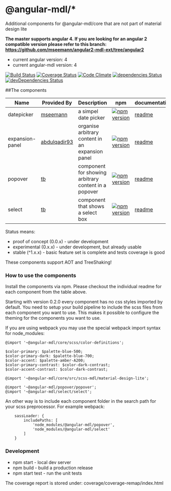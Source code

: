 # @angular-mdl/*
Additional components for @angular-mdl/core that are not part of material design lite

**The master supports angular 4. If you are looking 
for an angular 2 compatible version please refer to this branch: https://github.com/mseemann/angular2-mdl-ext/tree/angular2**

* current angular version: 4
* current angular-mdl version: 4

[![Build Status](https://travis-ci.org/mseemann/angular2-mdl-ext.svg?branch=master)](https://travis-ci.org/mseemann/angular2-mdl-ext)
[![Coverage Status](https://coveralls.io/repos/github/mseemann/angular2-mdl-ext/badge.svg?branch=master)](https://coveralls.io/github/mseemann/angular2-mdl-ext?branch=master)
[![Code Climate](https://codeclimate.com/github/mseemann/angular2-mdl-ext/badges/gpa.svg)](https://codeclimate.com/github/mseemann/angular2-mdl-ext)
[![dependencies Status](https://david-dm.org/mseemann/angular2-mdl-ext/status.svg)](https://david-dm.org/mseemann/angular2-mdl-ext)
[![devDependencies Status](https://david-dm.org/mseemann/angular2-mdl-ext/dev-status.svg)](https://david-dm.org/mseemann/angular2-mdl-ext?type=dev)

##The components

| Name | Provided By | Description | npm | documentation | status | demo
| --- | --- | --- | --- | --- | --- | --- |
| datepicker | [mseemann](https://github.com/mseemann) | a simpel date picker | [![npm version](https://badge.fury.io/js/@angular-mdl%2Fdatepicker.svg)](https://www.npmjs.com/package/@angular-mdl/datepicker)| [readme](https://github.com/mseemann/angular2-mdl-ext/tree/master/src/components/datepicker) | experimental | [demo](http://mseemann.io/angular2-mdl-ext/datepicker)
| expansion-panel | [abdulqadir93](https://github.com/abdulqadir93) | organise arbitrary content in an expansion panel | [![npm version](https://badge.fury.io/js/@angular-mdl%2Fexpansion-panel.svg)](https://www.npmjs.com/package/@angular-mdl/expansion-panel)| [readme](https://github.com/mseemann/angular2-mdl-ext/tree/master/src/components/expansion-panel) | experimental | [demo](http://mseemann.io/angular2-mdl-ext/expansion-panel)
| popover | [tb](https://github.com/tb) | component for showing arbitrary content in a popover | [![npm version](https://badge.fury.io/js/%40angular-mdl%2Fpopover.svg)](https://www.npmjs.com/package/@angular-mdl/popover)| [readme](https://github.com/mseemann/angular2-mdl-ext/tree/master/src/components/popover) | experimental | [demo](http://mseemann.io/angular2-mdl-ext/popover)
| select | [tb](https://github.com/tb) | component that shows a select box | [![npm version](https://badge.fury.io/js/%40angular-mdl%2Fselect.svg)](https://www.npmjs.com/package/@angular-mdl/select)| [readme](https://github.com/mseemann/angular2-mdl-ext/tree/master/src/components/select) | experimental | [demo](http://mseemann.io/angular2-mdl-ext/select)

Status means:

* proof of concept (0.0.x) - under development
* experimental (0.x.x) - under development, but already usable
* stable (^1.x.x) - basic feature set is complete and tests coverage is good

These components support AOT and TreeShaking!

### How to use the components
Install the components via npm. Please checkout the individual readme for each component from the table above.
 
Starting with version 0.2.0 every component has no css styles imported by default. You need to setup your build pipeline 
to include the scss files from each component you want to use. This makes it possible to configure the theming for
the components you want to use.

If you are using webpack you may use the special webpack import syntax for node_modules:

```
@import '~@angular-mdl/core/scss/color-definitions';

$color-primary: $palette-blue-500;
$color-primary-dark: $palette-blue-700;
$color-accent: $palette-amber-A200;
$color-primary-contrast: $color-dark-contrast;
$color-accent-contrast: $color-dark-contrast;

@import '~@angular-mdl/core/src/scss-mdl/material-design-lite';

@import '~@angular-mdl/popover/popover';
@import '~@angular-mdl/select/select';
```

An other way is to include each component folder in the search path for your scss preprocessor. For example webpack:

```
	sassLoader: {
		includePaths: [
			'node_modules/@angular-mdl/popover',
			'node_modules/@angular-mdl/select'
		]
	}
```

### Development

* npm start - local dev server
* npm build - build a production release
* npm start test - run the unit tests

The coverage report is stored under: coverage/coverage-remap/index.html
